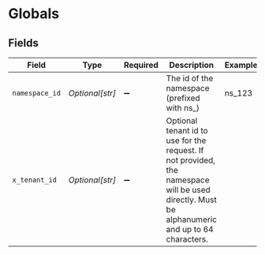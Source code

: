 # Globals


## Fields

| Field                                                                                                                                          | Type                                                                                                                                           | Required                                                                                                                                       | Description                                                                                                                                    | Example                                                                                                                                        |
| ---------------------------------------------------------------------------------------------------------------------------------------------- | ---------------------------------------------------------------------------------------------------------------------------------------------- | ---------------------------------------------------------------------------------------------------------------------------------------------- | ---------------------------------------------------------------------------------------------------------------------------------------------- | ---------------------------------------------------------------------------------------------------------------------------------------------- |
| `namespace_id`                                                                                                                                 | *Optional[str]*                                                                                                                                | :heavy_minus_sign:                                                                                                                             | The id of the namespace (prefixed with ns_)                                                                                                    | ns_123                                                                                                                                         |
| `x_tenant_id`                                                                                                                                  | *Optional[str]*                                                                                                                                | :heavy_minus_sign:                                                                                                                             | Optional tenant id to use for the request. If not provided, the namespace will be used directly. Must be alphanumeric and up to 64 characters. |                                                                                                                                                |